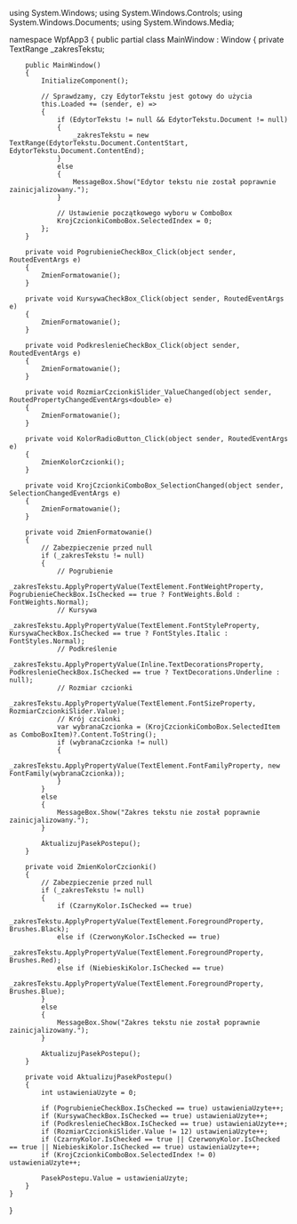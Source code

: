 using System.Windows;
using System.Windows.Controls;
using System.Windows.Documents;
using System.Windows.Media;

namespace WpfApp3
{
    public partial class MainWindow : Window
    {
        private TextRange _zakresTekstu;

        public MainWindow()
        {
            InitializeComponent();

            // Sprawdzamy, czy EdytorTekstu jest gotowy do użycia
            this.Loaded += (sender, e) =>
            {
                if (EdytorTekstu != null && EdytorTekstu.Document != null)
                {
                    _zakresTekstu = new TextRange(EdytorTekstu.Document.ContentStart, EdytorTekstu.Document.ContentEnd);
                }
                else
                {
                    MessageBox.Show("Edytor tekstu nie został poprawnie zainicjalizowany.");
                }

                // Ustawienie początkowego wyboru w ComboBox
                KrojCzcionkiComboBox.SelectedIndex = 0;
            };
        }

        private void PogrubienieCheckBox_Click(object sender, RoutedEventArgs e)
        {
            ZmienFormatowanie();
        }

        private void KursywaCheckBox_Click(object sender, RoutedEventArgs e)
        {
            ZmienFormatowanie();
        }

        private void PodkreslenieCheckBox_Click(object sender, RoutedEventArgs e)
        {
            ZmienFormatowanie();
        }

        private void RozmiarCzcionkiSlider_ValueChanged(object sender, RoutedPropertyChangedEventArgs<double> e)
        {
            ZmienFormatowanie();
        }

        private void KolorRadioButton_Click(object sender, RoutedEventArgs e)
        {
            ZmienKolorCzcionki();
        }

        private void KrojCzcionkiComboBox_SelectionChanged(object sender, SelectionChangedEventArgs e)
        {
            ZmienFormatowanie();
        }

        private void ZmienFormatowanie()
        {
            // Zabezpieczenie przed null
            if (_zakresTekstu != null)
            {
                // Pogrubienie
                _zakresTekstu.ApplyPropertyValue(TextElement.FontWeightProperty, PogrubienieCheckBox.IsChecked == true ? FontWeights.Bold : FontWeights.Normal);
                // Kursywa
                _zakresTekstu.ApplyPropertyValue(TextElement.FontStyleProperty, KursywaCheckBox.IsChecked == true ? FontStyles.Italic : FontStyles.Normal);
                // Podkreślenie
                _zakresTekstu.ApplyPropertyValue(Inline.TextDecorationsProperty, PodkreslenieCheckBox.IsChecked == true ? TextDecorations.Underline : null);
                // Rozmiar czcionki
                _zakresTekstu.ApplyPropertyValue(TextElement.FontSizeProperty, RozmiarCzcionkiSlider.Value);
                // Krój czcionki
                var wybranaCzcionka = (KrojCzcionkiComboBox.SelectedItem as ComboBoxItem)?.Content.ToString();
                if (wybranaCzcionka != null)
                {
                    _zakresTekstu.ApplyPropertyValue(TextElement.FontFamilyProperty, new FontFamily(wybranaCzcionka));
                }
            }
            else
            {
                MessageBox.Show("Zakres tekstu nie został poprawnie zainicjalizowany.");
            }

            AktualizujPasekPostepu();
        }

        private void ZmienKolorCzcionki()
        {
            // Zabezpieczenie przed null
            if (_zakresTekstu != null)
            {
                if (CzarnyKolor.IsChecked == true)
                    _zakresTekstu.ApplyPropertyValue(TextElement.ForegroundProperty, Brushes.Black);
                else if (CzerwonyKolor.IsChecked == true)
                    _zakresTekstu.ApplyPropertyValue(TextElement.ForegroundProperty, Brushes.Red);
                else if (NiebieskiKolor.IsChecked == true)
                    _zakresTekstu.ApplyPropertyValue(TextElement.ForegroundProperty, Brushes.Blue);
            }
            else
            {
                MessageBox.Show("Zakres tekstu nie został poprawnie zainicjalizowany.");
            }

            AktualizujPasekPostepu();
        }

        private void AktualizujPasekPostepu()
        {
            int ustawieniaUzyte = 0;

            if (PogrubienieCheckBox.IsChecked == true) ustawieniaUzyte++;
            if (KursywaCheckBox.IsChecked == true) ustawieniaUzyte++;
            if (PodkreslenieCheckBox.IsChecked == true) ustawieniaUzyte++;
            if (RozmiarCzcionkiSlider.Value != 12) ustawieniaUzyte++;
            if (CzarnyKolor.IsChecked == true || CzerwonyKolor.IsChecked == true || NiebieskiKolor.IsChecked == true) ustawieniaUzyte++;
            if (KrojCzcionkiComboBox.SelectedIndex != 0) ustawieniaUzyte++;

            PasekPostepu.Value = ustawieniaUzyte;
        }
    }
}
